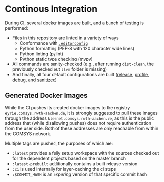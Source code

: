 # Continous Integration
During CI, several docker images are built, and a bunch of testing is performed:
- Files in this repository are linted in a variety of ways
	- Conformance with [`.editorconfig`](/.editorconfig)
	- Python formatting (PEP-8 with 120 character wide lines)
	- Python linting (pylint)
	- Python static type checking (mypy)
- All commands are sanity-checked (e.g., after running `dist-clean`, the previously checked out `llvm` folder is missing)
- And finally, all four default configurations are built ([release](/ws-config/release.toml), [profile](/ws-config/profile.toml), [debug](/ws-config/debug.toml), and [sanitized](/ws-config/sanitized.toml))

## Generated Docker Images

While the CI pushes its created docker images to the registry `eyrie.comsys.rwth-aachen.de`, it is strongly suggested to pull these images through the address `kleenet.comsys.rwth-aachen.de`, as this is the public address that (while disallowing pushes) does not require authentication from the user side. Both of these addresses are only reachable from within the COMSYS network.

Multiple tags are pushed, the purposes of which are:

- `:latest` provides a fully setup workspace with the sources checked out for the dependent projects based on the master branch
- `:latest-prebuilt` additionally contains a built release version
- `:ci` is used internally for layer-caching the ci steps
- `:$COMMIT_HASH` is an *expering* version of that specific commit hash
